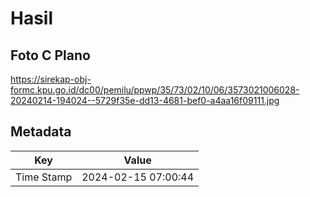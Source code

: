 # Hasil

## Foto C Plano

https://sirekap-obj-formc.kpu.go.id/dc00/pemilu/ppwp/35/73/02/10/06/3573021006028-20240214-194024--5729f35e-dd13-4681-bef0-a4aa16f09111.jpg


## Metadata

| Key        | Value               |
| ---------- | ------------------- |
| Time Stamp | 2024-02-15 07:00:44 |



